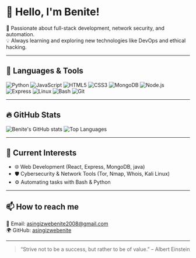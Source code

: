 # 👋 Hello, I'm Benite!

🚀 Passionate about full-stack development, network security, and automation.  
💡 Always learning and exploring new technologies like DevOps and ethical hacking.

---

## 🧰 Languages & Tools

![Python](https://img.shields.io/badge/-Python-333333?style=for-the-badge&logo=python&logoColor=yellow)
![JavaScript](https://img.shields.io/badge/-JavaScript-333333?style=for-the-badge&logo=javascript)
![HTML5](https://img.shields.io/badge/-HTML5-333333?style=for-the-badge&logo=html5)
![CSS3](https://img.shields.io/badge/-CSS3-333333?style=for-the-badge&logo=css3)
![MongoDB](https://img.shields.io/badge/-MongoDB-333333?style=for-the-badge&logo=mongodb)
![Node.js](https://img.shields.io/badge/-Node.js-333333?style=for-the-badge&logo=node.js)
![Express](https://img.shields.io/badge/-Express-333333?style=for-the-badge&logo=express)
![Linux](https://img.shields.io/badge/-Linux-333333?style=for-the-badge&logo=linux)
![Bash](https://img.shields.io/badge/-Bash-333333?style=for-the-badge&logo=gnu-bash)
![Git](https://img.shields.io/badge/-Git-333333?style=for-the-badge&logo=git)

---

## 🔥 GitHub Stats

![Benite's GitHub stats](https://github-readme-stats.vercel.app/api?username=asingizwebenite&show_icons=true&theme=radical)
![Top Languages](https://github-readme-stats.vercel.app/api/top-langs/?username=asingizwebenite&layout=compact&theme=radical)

---

## 🌱 Current Interests

- 🌐 Web Development (React, Express, MongoDB, java)
- 🛡 Cybersecurity & Network Tools (Tor, Nmap, Whois, Kali Linux)
- ⚙️ Automating tasks with Bash & Python

---

## 📫 How to reach me

📧 Email: asingizwebenite2008@gmail.com  
🌍 GitHub: [asingizwebenite](https://github.com/asingizwebenite)

---

> “Strive not to be a success, but rather to be of value.” – Albert Einstein
